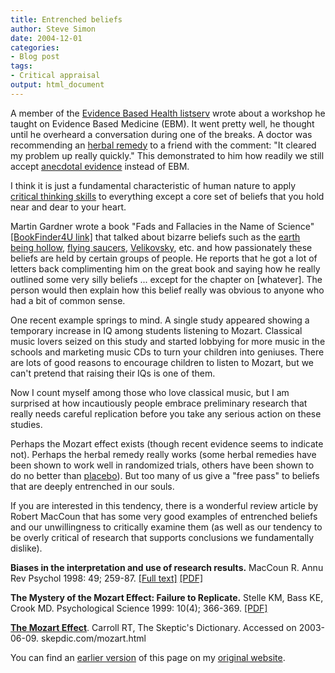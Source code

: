 ```yaml
---
title: Entrenched beliefs
author: Steve Simon
date: 2004-12-01
categories:
- Blog post
tags:
- Critical appraisal
output: html_document
---
```

A member of the [Evidence Based Health
listserv](http://www.jiscmail.ac.uk/lists/evidence-based-health.html)
wrote about a workshop he taught on Evidence Based Medicine (EBM). It
went pretty well, he thought until he overheard a conversation during
one of the breaks. A doctor was recommending an [herbal
remedy](http://en.wikipedia.org/wiki/Herbalism) to a friend with the
comment: \"It cleared my problem up really quickly.\" This demonstrated
to him how readily we still accept [anecdotal
evidence](http://en.wikipedia.org/wiki/Anecdotal_evidence) instead of
EBM.

I think it is just a fundamental characteristic of human nature to apply
[critical thinking
skills](http://en.wikipedia.org/wiki/Critical_thinking) to everything
except a core set of beliefs that you hold near and dear to your heart.

Martin Gardner wrote a book \"Fads and Fallacies in the Name of
Science\" [\[BookFinder4U
link\]](http://www.bookfinder4u.com/detail/0486203948.html) that talked
about bizarre beliefs such as the [earth being
hollow](http://en.wikipedia.org/wiki/Hollow_earth), [flying
saucers](http://en.wikipedia.org/wiki/Flying_saucers),
[Velikovsky](http://en.wikipedia.org/wiki/Immanuel_Velikovsky), etc. and
how passionately these beliefs are held by certain groups of people. He
reports that he got a lot of letters back complimenting him on the great
book and saying how he really outlined some very silly beliefs \...
except for the chapter on \[whatever\]. The person would then explain
how this belief really was obvious to anyone who had a bit of common
sense.

One recent example springs to mind. A single study appeared showing a
temporary increase in IQ among students listening to Mozart. Classical
music lovers seized on this study and started lobbying for more music in
the schools and marketing music CDs to turn your children into geniuses.
There are lots of good reasons to encourage children to listen to
Mozart, but we can\'t pretend that raising their IQs is one of them.

Now I count myself among those who love classical music, but I am
surprised at how incautiously people embrace preliminary research that
really needs careful replication before you take any serious action on
these studies.

Perhaps the Mozart effect exists (though recent evidence seems to
indicate not). Perhaps the herbal remedy really works (some herbal
remedies have been shown to work well in randomized trials, others have
been shown to do no better than
[placebo](http://en.wikipedia.org/wiki/Placebo_effect)). But too many of
us give a \"free pass\" to beliefs that are deeply entrenched in our
souls.

If you are interested in this tendency, there is a wonderful review
article by Robert MacCoun that has some very good examples of entrenched
beliefs and our unwillingness to critically examine them (as well as our
tendency to be overly critical of research that supports conclusions we
fundamentally dislike).

**Biases in the interpretation and use of research results.** MacCoun R.
Annu Rev Psychol 1998: 49; 259-87. [\[Full
text\]](http://socrates.berkeley.edu/~maccoun/ar_bias.html)
[\[PDF\]](http://ist-socrates.berkeley.edu/~maccoun/MacCoun_AnnualReview98.pdf)

**The Mystery of the Mozart Effect: Failure to Replicate.** Stelle KM,
Bass KE, Crook MD. Psychological Science 1999: 10(4); 366-369.
[\[PDF\]](http://www.acs.appstate.edu/dept/psych/Documents/Mozart_PS.pdf)

**[The Mozart Effect](http://skepdic.com/mozart.html)**. Carroll RT, The
Skeptic\'s Dictionary. Accessed on 2003-06-09. skepdic.com/mozart.html

You can find an [earlier version](http://www.pmean.com/04/EntrenchedBeliefs.html) of this page on my [original website](http://www.pmean.com/original_site.html).
